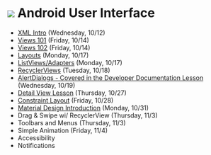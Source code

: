 # ![](https://ga-dash.s3.amazonaws.com/production/assets/logo-9f88ae6c9c3871690e33280fcf557f33.png) Android User Interface

- [XML Intro](https://github.com/ga-adi-macaron/Course-Materials/tree/master/lessons/user-interface/xml-lesson) (Wednesday, 10/12)
- [Views 101](https://github.com/ga-adi-macaron/Course-Materials/tree/master/lessons/user-interface/views-101-lesson) (Friday, 10/14)
- [Views 102](https://github.com/ga-adi-macaron/Course-Materials/tree/master/lessons/user-interface/views-102-lesson) (Friday, 10/14)
- [Layouts](https://github.com/ga-adi-macaron/Course-Materials/tree/master/lessons/user-interface/layouts-lesson) (Monday, 10/17)
- [ListViews/Adapters](https://github.com/ga-adi-macaron/Course-Materials/tree/master/lessons/user-interface/listviews-list-adapters-lesson) (Monday, 10/17)
- [RecyclerViews](https://github.com/ga-adi-macaron/Course-Materials/tree/master/lessons/user-interface/recyclerview-lesson) (Tuesday, 10/18)
- [AlertDialogs - Covered in the Developer Documentation Lesson](https://github.com/ga-adi-macaron/Course-Materials/tree/master/lessons/workflow-and-dev-tools/developer-documentation-lesson) (Wednesday, 10/19)
- [Detail View Lesson](https://github.com/ga-adi-macaron/Course-Materials/tree/master/lessons/databases/detail-view-lesson) (Thursday, 10/27)
- [Constraint Layout](https://github.com/ga-adi-macaron/Course-Materials/tree/master/lessons/user-interface/constraint-layout-lesson) (Friday, 10/28)
- [Material Design Introduction](https://github.com/ga-adi-macaron/Course-Materials/tree/master/lessons/user-interface/material-design-intro) (Monday, 10/31)
- Drag & Swipe wi/ RecyclerView (Thursday, 11/3)
- Toolbars and Menus (Thursday, 11/3)
- Simple Animation (Friday, 11/4)
- Accessibility
- Notifications
